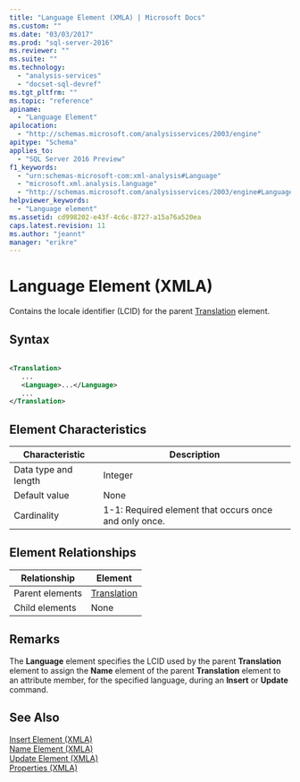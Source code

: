 ```yaml
---
title: "Language Element (XMLA) | Microsoft Docs"
ms.custom: ""
ms.date: "03/03/2017"
ms.prod: "sql-server-2016"
ms.reviewer: ""
ms.suite: ""
ms.technology: 
  - "analysis-services"
  - "docset-sql-devref"
ms.tgt_pltfrm: ""
ms.topic: "reference"
apiname: 
  - "Language Element"
apilocation: 
  - "http://schemas.microsoft.com/analysisservices/2003/engine"
apitype: "Schema"
applies_to: 
  - "SQL Server 2016 Preview"
f1_keywords: 
  - "urn:schemas-microsoft-com:xml-analysis#Language"
  - "microsoft.xml.analysis.language"
  - "http://schemas.microsoft.com/analysisservices/2003/engine#Language"
helpviewer_keywords: 
  - "Language element"
ms.assetid: cd998202-e43f-4c6c-8727-a15a76a520ea
caps.latest.revision: 11
ms.author: "jeannt"
manager: "erikre"
---
```

# Language Element (XMLA)
  Contains the locale identifier (LCID) for the parent [Translation](../../../analysis-services/xmla/xml-elements-properties/translation-element-xmla.md) element.  
  
## Syntax  
  
```xml  
  
<Translation>  
   ...  
   <Language>...</Language>  
   ...  
</Translation>  
```  
  
## Element Characteristics  
  
|Characteristic|Description|  
|--------------------|-----------------|  
|Data type and length|Integer|  
|Default value|None|  
|Cardinality|1-1: Required element that occurs once and only once.|  
  
## Element Relationships  
  
|Relationship|Element|  
|------------------|-------------|  
|Parent elements|[Translation](../../../analysis-services/xmla/xml-elements-properties/translation-element-xmla.md)|  
|Child elements|None|  
  
## Remarks  
 The **Language** element specifies the LCID used by the parent **Translation** element to assign the **Name** element of the parent **Translation** element to an attribute member, for the specified language, during an **Insert** or **Update** command.  
  
## See Also  
 [Insert Element &#40;XMLA&#41;](../../../analysis-services/xmla/xml-elements-commands/insert-element-xmla.md)   
 [Name Element &#40;XMLA&#41;](../../../analysis-services/xmla/xml-elements-properties/name-element-xmla.md)   
 [Update Element &#40;XMLA&#41;](../../../analysis-services/xmla/xml-elements-commands/update-element-xmla.md)   
 [Properties &#40;XMLA&#41;](../Topic/Properties%20\(XMLA\).md)  
  
  